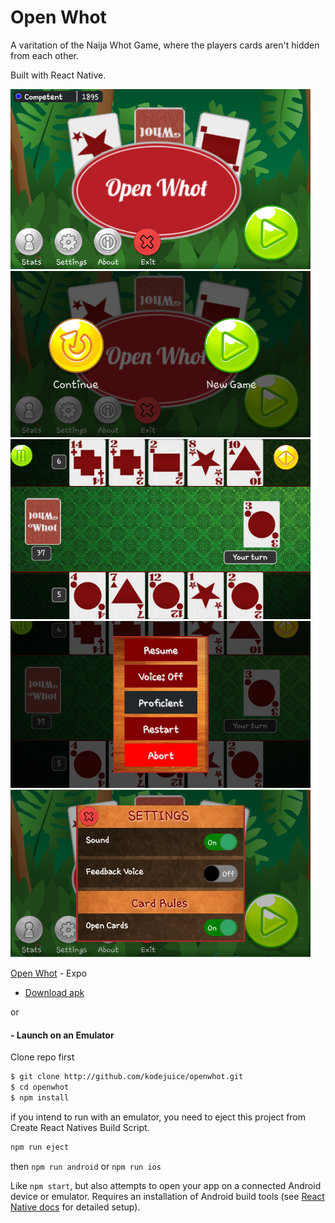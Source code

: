 # Open Whot

A varitation of the Naija Whot Game, where the players cards aren't hidden from each other.

Built with React Native.

<img alt='Home' src=./screenshots/home.png width=480/>

<img alt='Play' src=./screenshots/play_popup.png width=480/>

<img alt='Gamescreen' src=./screenshots/gamescreen.png width=480/>

<img alt='Pause' src=./screenshots/pause_modal.png width=480/>

<img alt='Settings' src=./screenshots/settings_modal.png width=480/>


[Open Whot](https://exp.host/@kodejuice/open-whot) - Expo

- [Download apk](./build/apk/openwhot.apk)

or

#### - Launch on an Emulator

Clone repo first

```bash
$ git clone http://github.com/kodejuice/openwhot.git
$ cd openwhot
$ npm install
```

if you intend to run with an emulator, you need to eject this project from Create React Natives Build Script.

```bash
npm run eject
```

then
`npm run android` or `npm run ios`

Like `npm start`, but also attempts to open your app on a connected Android device or emulator. Requires an installation of Android build tools (see [React Native docs](https://facebook.github.io/react-native/docs/getting-started.html) for detailed setup).

